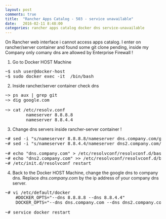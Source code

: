 ```yaml
---
layout: post
comments: true
title:  "Rancher Apps Catalog - 503 - service unavailable"
date:   2016-02-11 8:48:00
categories: rancher apps catalog docker dns service-unavailable
---
```


On Rancher web interface i cannot access apps catalog.
I enter on rancher/server container and found some git clone pending, inside my Company only comany dns are allowed by Enterprise Firewall !


1. Go to Docker HOST Machine

<pre>
~$ ssh user@docker-host
~$ sudo docker exec -it <rancher/server-id> /bin/bash
</pre>

2. Inside rancher/server container check dns

<pre>
~> ps aux | grep git
~> dig google.com

~> cat /etc/resolv.conf
        nameserver 8.8.8.8
        nameserver 8.8.4.4
</pre>

3. Change dns servers inside rancher-server container !

<pre>
~# sed -i "s/nameserver 8.8.8.8/nameserver dns.company.com/g" /etc/resolv.conf
~# sed -i "s/nameserver 8.8.4.4/nameserver dns2.company.com/g" /etc/resolv.conf

~# echo "dns.company.com" > /etc/resolvconf/resolvconf.d/base
~# echo "dns2.company.com" >> /etc/resolvconf/resolvconf.d/base
~# /etc/init.d/resolvconf restart
</pre>

4. Back to the Docker HOST Machine, change the google dns to company dns.
Replace _dns.company.com_ by the ip address of your company dns server.

<pre>
~# vi /etc/default/docker
    #DOCKER_OPTS="--dns 8.8.8.8 --dns 8.8.4.4"
    DOCKER_OPTS="--dns dns.company.com --dns dns2.company.com

~# service docker restart
</pre>

